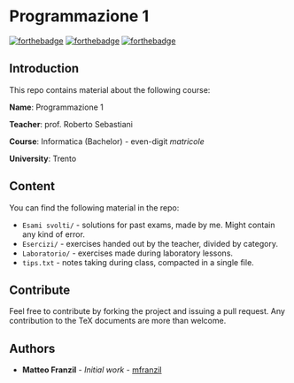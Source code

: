 # Programmazione 1
[![forthebadge](https://forthebadge.com/images/badges/compatibility-emacs.svg)](https://forthebadge.com)
[![forthebadge](https://forthebadge.com/images/badges/fuck-it-ship-it.svg)](https://forthebadge.com)
[![forthebadge](https://forthebadge.com/images/badges/made-with-c-plus-plus.svg)](https://forthebadge.com) 

## Introduction

This repo contains material about the following course:

**Name**: Programmazione 1

**Teacher**: prof. Roberto Sebastiani

**Course**: Informatica (Bachelor) - even-digit *matricole*

**University**: Trento

## Content
You can find the following material in the repo:
* `Esami svolti/` - solutions for past exams, made by me. Might contain any kind of error.
* `Esercizi/` - exercises handed out by the teacher, divided by category.
* `Laboratorio/` - exercises made during laboratory lessons.
* `tips.txt` - notes taking during class, compacted in a single file.

## Contribute
Feel free to contribute by forking the project and issuing a pull request. Any contribution to the TeX documents are more than welcome.

## Authors
* **Matteo Franzil** - *Initial work* - [mfranzil](https://github.com/mfranzil)
